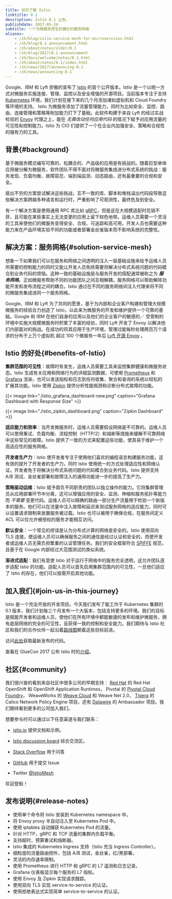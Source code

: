 ```yaml
---
title: 初次了解 Istio
linktitle: 0.1
description: Istio 0.1 公告。
publishdate: 2017-05-24
subtitle: 一个为微服务而生的健壮的服务网格
aliases:
    - /zh/blog/istio-service-mesh-for-microservices.html
    - /zh/blog/0.1-announcement.html
    - /zh/about/notes/older/0.1
    - /zh/blog/2017/0.1-announcement
    - /zh/docs/welcome/notes/0.1.html
    - /zh/about/notes/0.1/index.html
    - /zh/news/2017/announcing-0.1
    - /zh/news/announcing-0.1
---
```


Google、IBM 和 Lyft 骄傲的宣布了 [Istio](/zh) 的首个公开版本。Istio 是一个以统一方式对微服务实施连接、管理、监控以及安全增强的开源项目。当前版本专注于支持 [Kubernetes](https://kubernetes.io/zh-cn/) 环境，我们计划在接下来的几个月添加诸如虚拟机和 Cloud Foundry 等环境的支持。
Istio 为微服务添加了流量管理能力，同时为比如安全、监控、路由、连接管理和策略等附加能力打下了基础。此软件构建于来自 Lyft 的经过实战检验的 [Envoy](https://www.envoyproxy.io/docs/envoy/) 代理之上，能在 *无需改动任何应用代码* 的情况下赋予对应用流量的可见性和控制能力。Istio 为 CIO 们提供了一个在企业内加强安全、策略和合规性的强有力的工具。

## 背景{#background}

基于微服务模式编写可靠的、松耦合的、产品级的应用是有挑战的。随着巨型单体应用被分解为微服务，软件团队不得不面对将微服务集成进分布式系统的挑战：服务发现、负载均衡、故障容忍、端到端监测、动态路由，还有最重要的合规和安全。

层出不穷的方案尝试解决这些挑战，互不一致的库、脚本和堆栈溢出代码段导致这些解决方案跨越多种语言和运行时，严重影响了可观测性，最终危及到安全。

有一个解决方案是使用通用 RPC 库比如 [gRPC](https://grpc.io)，但是这在大规模适配时花销不菲，且可能在某些事实上无法变更的应用上留下棕色地带。运维人员需要一个灵活的工具来使他们的微服务变得安全、合规、可追踪和高可用，开发人员也需要这种能力来在产品环境实验不同的功能或者部署金丝雀版本而不影响系统的完整性。

## 解决方案：服务网格{#solution-service-mesh}

想象一下如果我们可以在服务和网络之间透明的注入一层基础设施来给予运维人员所需要的控制能力的同时又能让开发人员免除需要将解决分布式系统问题的代码糅合到业务代码的烦恼。这种一致的基础设施层与服务开发的搭配通常被称之为 **_服务网格_**。正如微服务帮助不同的功能团队之间互相解耦，服务网格可以帮助解除功能开发和发布流程之间的耦合。Istio 通过在不同的服务网络间注入代理来将不同的微服务集成进同一个服务网格。

Google、IBM 和 Lyft 为了共同的愿景，基于为内部和企业客户构建和管理大规模微服务的经验合力创造了 Istio，以此来为微服务的开发和维护提供一个可靠的基础。Google 和 IBM 在他们自身的应用以及他们的企业客户的敏感的／ 受管制的环境中实施大规模微服务时积累了丰富的经验，同时 Lyft 开发了 Envoy 以解决他们内部面对的挑战。在成功的将其应用于生产环境，管理过能每秒处理两百万个请求的分布于上万个虚拟机 超过 100 个微服务一年后 [Lyft 开源 Envoy](https://eng.lyft.com/announcing-envoy-c-l7-proxy-and-communication-bus-92520b6c8191) 。

## Istio 的好处{#benefits-of-Istio}

**集群范围的可见性**：故障时有发生，运维人员需要工具来监控集群健康和微服务状态。Istio 生成有关应用和网络行为的详细监测数据，可使用 [Prometheus](https://prometheus.io/) 和 [Grafana](https://github.com/grafana/grafana) 渲染，也可以发送指标和日志到任何收集、聚合和查询的系统以轻松的扩展其功能。Istio 使用 [Zipkin](https://github.com/openzipkin/zipkin) 提供分析性能瓶颈和诊断分布式故障的功能。

{{< image link="./istio_grafana_dashboard-new.png" caption="Grafana Dashboard with Response Size" >}}

{{< image link="./istio_zipkin_dashboard.png" caption="Zipkin Dashboard" >}}

**适应能力和效率**：当开发微服务时，运维人员需要假设网络是不可靠的。运维人员可以使用重试、负载均衡、流程控制（HTTP/2）和熔断等措施来缓解不可靠网络中这些常见的故障。Istio 提供了一致的方式来配置这些功能，使其易于维护一个高适应性的服务网格。

**开发者生产力**：Istio 使开发者专注于使用他们喜欢的编程语言构建服务功能，这有效的提升了开发者的生产力，同时 Istio 使用统一的方式处理适应性和网络认证。开发者免于将解决分布式系统问题的代码糅合到业务代码。Istio 提供支持 A/B 测试、金丝雀部署和故障注入的通用功能进一步的提高了生产力。

**策略驱动运维**：Istio 赋予肩负不同职责的团队以独立操作的能力。它将集群管理员从应用部署环节中分离，这可以增强应用的安全、监测、伸缩和服务拓扑等能力而 *不需要* 变更代码。运维人员可以精确的路由一部分生产流量用于检验一个新版本的服务。他们可以在流量中注入故障和延迟来测试服务网格的适应能力，同时可以设置请求限制来放置服务被过载。Istio 也可以被用于确保合规，在服务间定义 ACL 可以仅允许被授权的服务才能相互访问。

**默认安全**：一个常见的缪误是认为分布式计算的网络是安全的。Istio 使用双向 TLS 连接，使运维人员可以确保服务之间的通信是经过认证和安全的，而使开发者或运维人员无需负担繁重的认证管理任务。我们的安全框架符合 [SPIFFE](https://spiffe.io/) 规范，且基于在 Google 内部经过大范围测试的类似系统。

**渐进式适配**：我们有意使 Istio 对于运行于网格中的服务完全透明，这允许团队逐步适配 Istio 的功能。适配人员可以首先启用集群范围内的可见性，一旦他们适应了 Istio 的存在，他们可以按需开启其他功能。

## 加入我们{#join-us-in-this-journey}

Istio 是一个完全开放的开发项目。今天我们发布了能工作于 Kubernetes 集群的 0.1 版本，我们计划每三个月发布一个大版本，包括支持更多的环境。我们的目标是赋能开发者和运维人员，使他们在所有环境中都能敏捷的发布和维护微服务，拥有底层网络的完全的可见性，且获得一致的控制和安全能力。我们期待与 Istio 社区和我们的合作伙伴一起沿着[路线图](/zh/about/feature-stages/)朝着这些目标前进。

访问[此处](https://github.com/istio/istio/releases)获取最新发布的代码。

查看在 GlueCon 2017 公布 Istio 时的[介绍](/talks/istio_talk_gluecon_2017.pdf)。

## 社区{#community}

我们很兴奋的看到来自社区中很多公司的早期支持：
[Red Hat](https://blog.openshift.com/red-hat-istio-launch/) 的 Red Hat OpenShift 和 OpenShift Application Runtimes，
Pivotal 的 [Pivotal Cloud Foundry](https://content.pivotal.io/blog/pivotal-and-istio-advancing-the-ecosystem-for-microservices-in-the-enterprise)，
WeaveWorks 的 [Weave Cloud](https://www.weave.works/blog/istio-weave-cloud/) 和 Weave Net 2.0，
[Tigera](https://www.projectcalico.org/welcoming-istio-to-the-kubernetes-networking-community) 的 Calico Network Policy Engine 项目，还有 [Datawire](https://www.datawire.io/istio-and-datawire-ecosystem/) 的 Ambassador 项目。我们期待看到更多的公司加入我们。

想要参与时可以通过以下任意渠道与我们联系：

- [istio.io](/zh) 提供文档和示例。

- [Istio discussion board](https://discuss.istio.io) 综合交流区。

- [Stack Overflow](https://stackoverflow.com/questions/tagged/istio) 用于问答

- [GitHub](https://github.com/istio/istio/issues) 用于提交 Issue

- Twitter [@IstioMesh](https://twitter.com/IstioMesh)

欢迎登船！

## 发布说明{#release-notes}

- 使用单个命令将 Istio 安装到 Kubernetes namespace 中。
- 将 Envoy proxy 半自动注入至 Kubernetes Pod 中。
- 使用 iptables 自动捕获 Kubernetes Pod 的流量。
- 针对 HTTP，gRPC 和 TCP 流量的集群内负载平衡。
- 支持超时，预算重试和熔断器。
- Istio 集成的 Kubernetes Ingress 支持（Istio 充当 Ingress Controller）。
- 细粒度的流量路由控件，包括 A/B 测试，金丝雀，红/黑部署。
- 灵活的内存速率限制。
- 使用 Prometheus 进行 HTTP 和 gRPC 的 L7 遥测和日志记录。
- Grafana 仪表板显示每个服务的 L7 指标。
- 使用 Envoy 及 Zipkin 实现请求跟踪。
- 使用双向 TLS 实现 service-to-service 的认证。
- 使用拒绝表达式实现简单 service-to-service 的认证。
